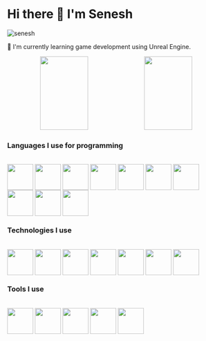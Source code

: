 # Hi there 👋 I'm Senesh

<p align="left"> <img src="https://komarev.com/ghpvc/?username=seneshMH&label=Profile%20views&color=0e75b6&style=flat" alt="senesh" /> </p>

<p>
🌱 I'm currently learning game development using Unreal Engine.
</p>

<p align="center">
<img  width="47%" height="170" src="https://github-readme-stats.vercel.app/api?username=seneshMH&show_icons=true&theme=dracula">
<img  width="47%" height="170" src="https://github-readme-stats.vercel.app/api/top-langs/?username=seneshMH&layout=compact&theme=dracula">
</p>



### Languages I use for programming

<div style="display: inline_block"><br>
  
<img align="center" height="60" width="60" src="https://cdn.jsdelivr.net/gh/devicons/devicon/icons/cplusplus/cplusplus-original.svg" />
<img align="center" height="60" width="60" src="https://cdn.jsdelivr.net/gh/devicons/devicon/icons/c/c-original.svg" />
<img align="center" height="60" width="60" src="https://cdn.jsdelivr.net/gh/devicons/devicon/icons/java/java-original.svg"/>
<img align="center" height="60" width="60" src="https://cdn.jsdelivr.net/gh/devicons/devicon/icons/csharp/csharp-original.svg"/>
<img align="center" height="60" width="60" src="https://cdn.jsdelivr.net/gh/devicons/devicon/icons/typescript/typescript-original.svg"/>
<img align="center" height="60" width="60" src="https://cdn.jsdelivr.net/gh/devicons/devicon/icons/javascript/javascript-original.svg"/>
<img align="center" height="60" width="60" src="https://cdn.jsdelivr.net/gh/devicons/devicon/icons/html5/html5-original.svg"/>
<img align="center" height="60" width="60" src="https://cdn.jsdelivr.net/gh/devicons/devicon/icons/css3/css3-original.svg"/>
<img align="center" height="60" width="60" src="https://cdn.jsdelivr.net/gh/devicons/devicon/icons/php/php-original.svg"/>
<img align="center" height="60" width="60" src="https://cdn.jsdelivr.net/gh/devicons/devicon/icons/mysql/mysql-original-wordmark.svg"/>  
        
</div>

### Technologies I use

<div style="display: inline_block"><br>
  
<img align="center" height="60" width="60" src="https://cdn.jsdelivr.net/gh/devicons/devicon/icons/unrealengine/unrealengine-original-wordmark.svg" />
<img align="center" height="60" width="60" src="https://cdn.jsdelivr.net/gh/devicons/devicon/icons/opengl/opengl-original.svg" />
<img align="center" height="60" width="60" src="https://cdn.jsdelivr.net/gh/devicons/devicon/icons/cmake/cmake-original.svg"  />
<img align="center" height="60" width="60" src="https://cdn.jsdelivr.net/gh/devicons/devicon/icons/angularjs/angularjs-original.svg" />
<img align="center" height="60" width="60" src="https://cdn.jsdelivr.net/gh/devicons/devicon/icons/spring/spring-original-wordmark.svg" />
<img align="center" height="60" width="60" src="https://cdn.jsdelivr.net/gh/devicons/devicon/icons/bootstrap/bootstrap-original-wordmark.svg"  />
<img align="center" height="60" width="60" src="https://cdn.jsdelivr.net/gh/devicons/devicon/icons/sass/sass-original.svg"  />        
                                            
</div>

### Tools I use

<div style="display: inline_block"><br>
  
<img align="center" height="60" width="60" src="https://cdn.jsdelivr.net/gh/devicons/devicon/icons/visualstudio/visualstudio-plain.svg" />
<img align="center" height="60" width="60" src="https://cdn.jsdelivr.net/gh/devicons/devicon/icons/vscode/vscode-original.svg" />
<img align="center" height="60" width="60" src="https://cdn.jsdelivr.net/gh/devicons/devicon/icons/jetbrains/jetbrains-original.svg"   />
<img align="center" height="60" width="60" src="https://cdn.jsdelivr.net/gh/devicons/devicon/icons/blender/blender-original.svg"/>
<img align="center" height="60" width="60" src="https://cdn.jsdelivr.net/gh/devicons/devicon/icons/photoshop/photoshop-plain.svg" />

</div>




